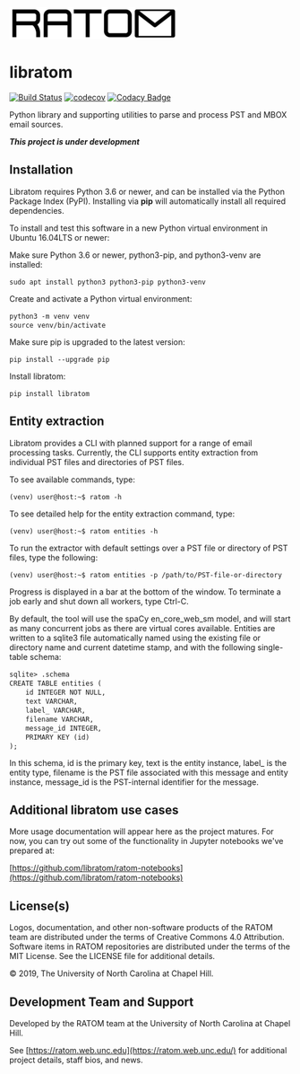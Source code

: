 ![Logo](https://github.com/libratom/ratom-logos/raw/master/basic_variations/RATOM_Vector_Logo_v1_300px.png)

# libratom

[![Build Status](https://travis-ci.org/libratom/libratom.svg?branch=master)](https://travis-ci.org/libratom/libratom)
[![codecov](https://codecov.io/gh/libratom/libratom/branch/master/graph/badge.svg)](https://codecov.io/gh/libratom/libratom)
[![Codacy Badge](https://api.codacy.com/project/badge/Grade/e432a64a5b2d45c4b4747a82cc1c291c)](https://app.codacy.com/app/ratom/libratom?utm_source=github.com&utm_medium=referral&utm_content=libratom/libratom&utm_campaign=Badge_Grade_Dashboard)

Python library and supporting utilities to parse and process PST and MBOX email sources.

***This project is under development***

## Installation

Libratom requires Python 3.6 or newer, and can be installed via the Python Package Index (PyPI). Installing via **pip** will automatically install all required dependencies.

To install and test this software in a new Python virtual environment in Ubuntu 16.04LTS or newer:

Make sure Python 3.6 or newer, python3-pip, and python3-venv are installed:
```shell
sudo apt install python3 python3-pip python3-venv
```

Create and activate a Python virtual environment:
```shell
python3 -m venv venv
source venv/bin/activate
```

Make sure pip is upgraded to the latest version:
```shell
pip install --upgrade pip
```

Install libratom:
```shell
pip install libratom
```

## Entity extraction

Libratom provides a CLI with planned support for a range of email processing tasks. Currently, the CLI supports entity extraction from individual PST files and directories of PST files. 

To see available commands, type:

```shell
(venv) user@host:~$ ratom -h
```

To see detailed help for the entity extraction command, type:

```shell
(venv) user@host:~$ ratom entities -h
```

To run the extractor with default settings over a PST file or directory of PST files, type the following:

```shell
(venv) user@host:~$ ratom entities -p /path/to/PST-file-or-directory
```

Progress is displayed in a bar at the bottom of the window. To terminate a job early and shut down all workers, type Ctrl-C.

By default, the tool will use the spaCy en\_core\_web\_sm model, and will start as many concurrent jobs as there are virtual cores available. Entities are written to a sqlite3 file automatically named using the existing file or directory name and current datetime stamp, and with the following single-table schema:

```shell
sqlite> .schema
CREATE TABLE entities (
	id INTEGER NOT NULL, 
	text VARCHAR, 
	label_ VARCHAR, 
	filename VARCHAR, 
	message_id INTEGER, 
	PRIMARY KEY (id)
);
```

In this schema, id is the primary key, text is the entity instance, label\_ is the entity type, filename is the PST file associated with this message and entity instance, message\_id is the PST-internal identifier for the message.

## Additional libratom use cases

More usage documentation will appear here as the project matures. For now, you can try out some of the functionality in Jupyter notebooks we've prepared at:

[https://github.com/libratom/ratom-notebooks](https://github.com/libratom/ratom-notebooks)

## License(s)

Logos, documentation, and other non-software products of the RATOM team are distributed under the terms of Creative Commons 4.0 Attribution. Software items in RATOM repositories are distributed under the terms of the MIT License. See the LICENSE file for additional details.

&copy; 2019, The University of North Carolina at Chapel Hill.

## Development Team and Support

Developed by the RATOM team at the University of North Carolina at Chapel Hill.

See [https://ratom.web.unc.edu](https://ratom.web.unc.edu/) for additional project details, staff bios, and news.
